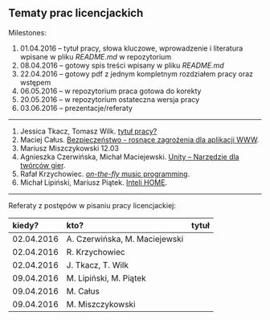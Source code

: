 ## Tematy prac licencjackich

Milestones:

1. 01.04.2016 – tytuł pracy, słowa kluczowe, wprowadzenie i literatura
   wpisane w pliku _README.md_ w repozytorium
1. 08.04.2016 – gotowy spis treści wpisany w pliku _README.md_
1. 22.04.2016 – gotowy pdf z jednym kompletnym rozdziałem pracy oraz wstępem
1. 06.05.2016 – w repozytorium praca gotowa do korekty
1. 20.05.2016 – w repozytorium ostateczna wersja pracy
1. 03.06.2016 – prezentacje/referaty  

----

1. Jessica Tkacz, Tomasz Wilk.
  [tytuł pracy?](/)
1. Maciej Całus.
  [Bezpieczeństwo - rosnące zagrożenia dla aplikacji WWW](https://github.com/mcalus/licencjat).
1. Mariusz Miszczykowski 12.03
1. Agnieszka Czerwińska, Michał Maciejewski.
  [Unity – Narzędzie dla twórców gier](https://github.com/aczerwinska/FathersLegacy).
1. Rafał Krzychowiec.
  [_on-the-fly_ music programming](https://github.com/StringHead/ChucK/blob/master/README.md).
1. Michał Lipiński, Mariusz Piątek.
  [Inteli HOME](https://github.com/mlipinski2/licencjat).

----

Referaty z postępów w pisaniu pracy licencjackiej:

| kiedy?     | kto?  | tytuł |
| :--------- | :---- | :---- |
| 02.04.2016 | A. Czerwińska, M. Maciejewski |  |
| 02.04.2016 | R. Krzychowiec |  |
| 02.04.2016 | J. Tkacz, T. Wilk |  |
| 09.04.2016 | M. Lipiński, M. Piątek |  |
| 09.04.2016 | M. Całus |  |
| 09.04.2016 | M. Miszczykowski |  |
